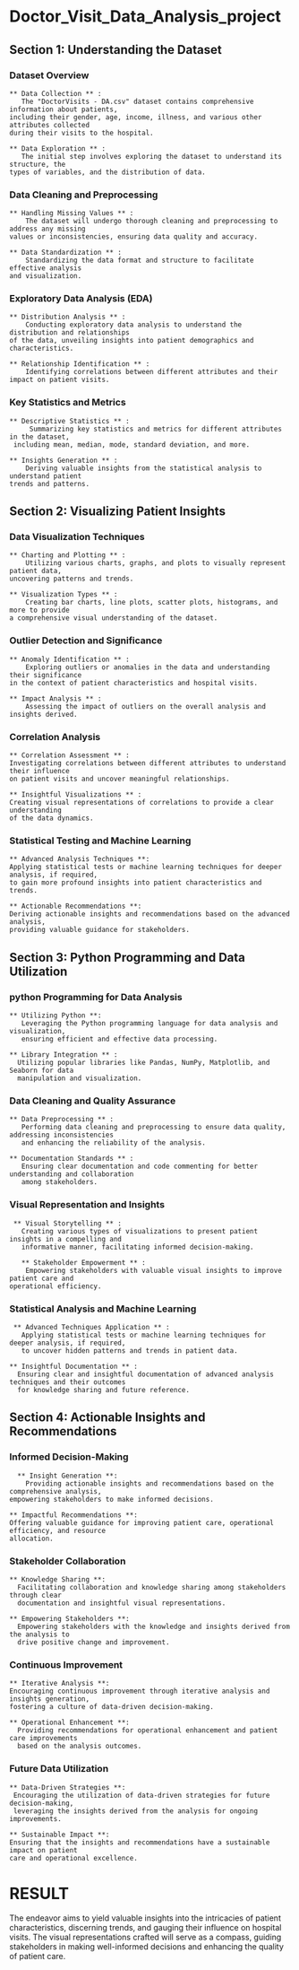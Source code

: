 # Doctor_Visit_Data_Analysis_project

## Section 1: Understanding the Dataset
 ### Dataset Overview
    ** Data Collection ** : 
       The "DoctorVisits - DA.csv" dataset contains comprehensive information about patients, 
    including their gender, age, income, illness, and various other attributes collected
    during their visits to the hospital.

    ** Data Exploration ** : 
       The initial step involves exploring the dataset to understand its structure, the 
    types of variables, and the distribution of data.
    
### Data Cleaning and Preprocessing
    ** Handling Missing Values ** : 
        The dataset will undergo thorough cleaning and preprocessing to address any missing 
	values or inconsistencies, ensuring data quality and accuracy.
     
    ** Data Standardization ** : 
        Standardizing the data format and structure to facilitate effective analysis
	and visualization.

### Exploratory Data Analysis (EDA)
    ** Distribution Analysis ** : 
        Conducting exploratory data analysis to understand the distribution and relationships
	of the data, unveiling insights into patient demographics and characteristics.
	
    ** Relationship Identification ** : 
        Identifying correlations between different attributes and their impact on patient visits.

### Key Statistics and Metrics
    ** Descriptive Statistics ** : 
         Summarizing key statistics and metrics for different attributes in the dataset, 
	 including mean, median, mode, standard deviation, and more.
  
    ** Insights Generation ** :
        Deriving valuable insights from the statistical analysis to understand patient
	trends and patterns.
	
## Section 2: Visualizing Patient Insights
  ### Data Visualization Techniques
    ** Charting and Plotting ** : 
        Utilizing various charts, graphs, and plots to visually represent patient data, 
	uncovering patterns and trends.
	
    ** Visualization Types ** :
        Creating bar charts, line plots, scatter plots, histograms, and more to provide
	a comprehensive visual understanding of the dataset.
 
  ### Outlier Detection and Significance
    ** Anomaly Identification ** :
        Exploring outliers or anomalies in the data and understanding their significance 
	in the context of patient characteristics and hospital visits.
 
    ** Impact Analysis ** : 
        Assessing the impact of outliers on the overall analysis and insights derived.
	
  ### Correlation Analysis
    ** Correlation Assessment ** : 
    Investigating correlations between different attributes to understand their influence
    on patient visits and uncover meaningful relationships.
    
    ** Insightful Visualizations ** : 
    Creating visual representations of correlations to provide a clear understanding 
    of the data dynamics.
    
  ### Statistical Testing and Machine Learning
    ** Advanced Analysis Techniques **: 
    Applying statistical tests or machine learning techniques for deeper analysis, if required,
    to gain more profound insights into patient characteristics and trends.
    
    ** Actionable Recommendations **: 
    Deriving actionable insights and recommendations based on the advanced analysis,
    providing valuable guidance for stakeholders.

## Section 3: Python Programming and Data Utilization
  ### python Programming for Data Analysis
    ** Utilizing Python **: 
       Leveraging the Python programming language for data analysis and visualization,
       ensuring efficient and effective data processing.
       
    ** Library Integration ** :
      Utilizing popular libraries like Pandas, NumPy, Matplotlib, and Seaborn for data 
      manipulation and visualization.
    
  ### Data Cleaning and Quality Assurance
    ** Data Preprocessing ** : 
       Performing data cleaning and preprocessing to ensure data quality, addressing inconsistencies
       and enhancing the reliability of the analysis.
       
    ** Documentation Standards ** : 
       Ensuring clear documentation and code commenting for better understanding and collaboration
       among stakeholders.
       
   ### Visual Representation and Insights
     ** Visual Storytelling ** : 
       Creating various types of visualizations to present patient insights in a compelling and
       informative manner, facilitating informed decision-making.
       
       ** Stakeholder Empowerment ** :
        Empowering stakeholders with valuable visual insights to improve patient care and 
	operational efficiency.
	
   ### Statistical Analysis and Machine Learning
     ** Advanced Techniques Application ** :
       Applying statistical tests or machine learning techniques for deeper analysis, if required,
       to uncover hidden patterns and trends in patient data.
       
    ** Insightful Documentation ** : 
      Ensuring clear and insightful documentation of advanced analysis techniques and their outcomes
      for knowledge sharing and future reference.
      
## Section 4: Actionable Insights and Recommendations
   ### Informed Decision-Making
      ** Insight Generation **: 
        Providing actionable insights and recommendations based on the comprehensive analysis, 
	empowering stakeholders to make informed decisions.
 
    ** Impactful Recommendations **:
    Offering valuable guidance for improving patient care, operational efficiency, and resource 
    allocation.
   ### Stakeholder Collaboration
    ** Knowledge Sharing **: 
      Facilitating collaboration and knowledge sharing among stakeholders through clear
      documentation and insightful visual representations.
      
    ** Empowering Stakeholders **: 
      Empowering stakeholders with the knowledge and insights derived from the analysis to 
      drive positive change and improvement.
      
   ### Continuous Improvement
    ** Iterative Analysis **: 
    Encouraging continuous improvement through iterative analysis and insights generation, 
    fostering a culture of data-driven decision-making.
    
    ** Operational Enhancement **:
      Providing recommendations for operational enhancement and patient care improvements
      based on the analysis outcomes.
  ### Future Data Utilization
    ** Data-Driven Strategies **: 
     Encouraging the utilization of data-driven strategies for future decision-making, 
     leveraging the insights derived from the analysis for ongoing improvements.
     
    ** Sustainable Impact **: 
    Ensuring that the insights and recommendations have a sustainable impact on patient 
    care and operational excellence.


# RESULT
   The endeavor aims to yield valuable insights into the intricacies of patient characteristics, discerning trends, and gauging 
   their influence on hospital visits. The visual representations crafted will serve as a compass, guiding stakeholders in making
   well-informed decisions and enhancing the quality of patient care.




